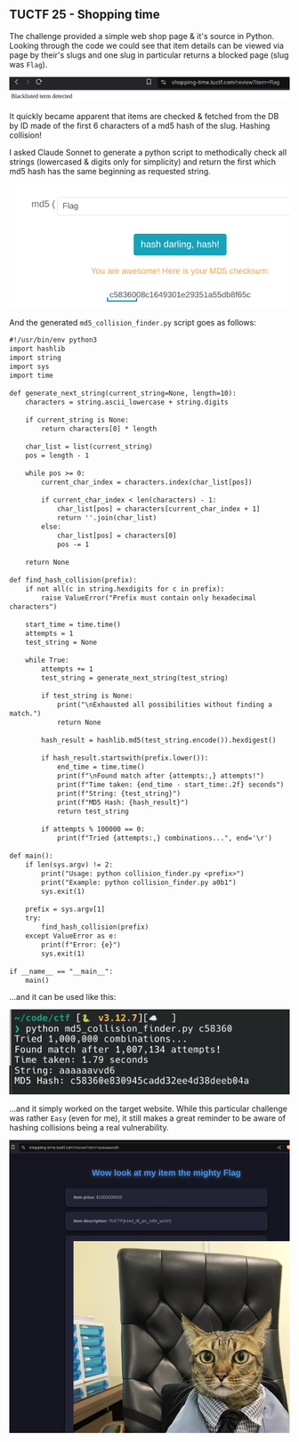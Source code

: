 ## TUCTF 25 - Shopping time

The challenge provided a simple web shop page & it's source in Python. Looking through the code we could see that item details can be viewed via page by their's slugs and one slug in particular returns a blocked page (slug was `Flag`).

![](./uploads/fffc2625-68ed-44ed-8809-8625d955033a.png)

It quickly became apparent that items are checked & fetched from the DB by ID made of the first 6 characters of a md5 hash of the slug. Hashing collision!

I asked Claude Sonnet to generate a python script to methodically check all strings (lowercased & digits only for simplicity) and return the first which md5 hash has the same beginning as requested string. 

![](./uploads/df042c51-8f63-408c-a73c-baa14d541bfa.png)

And the generated `md5_collision_finder.py` script goes as follows:

```python=
#!/usr/bin/env python3
import hashlib
import string
import sys
import time

def generate_next_string(current_string=None, length=10):
    characters = string.ascii_lowercase + string.digits
    
    if current_string is None:
        return characters[0] * length
        
    char_list = list(current_string)
    pos = length - 1
    
    while pos >= 0:
        current_char_index = characters.index(char_list[pos])
        
        if current_char_index < len(characters) - 1:
            char_list[pos] = characters[current_char_index + 1]
            return ''.join(char_list)
        else:
            char_list[pos] = characters[0]
            pos -= 1
            
    return None

def find_hash_collision(prefix):
    if not all(c in string.hexdigits for c in prefix):
        raise ValueError("Prefix must contain only hexadecimal characters")

    start_time = time.time()
    attempts = 1
    test_string = None
    
    while True:
        attempts += 1
        test_string = generate_next_string(test_string)
        
        if test_string is None:
            print("\nExhausted all possibilities without finding a match.")
            return None
            
        hash_result = hashlib.md5(test_string.encode()).hexdigest()
        
        if hash_result.startswith(prefix.lower()):
            end_time = time.time()
            print(f"\nFound match after {attempts:,} attempts!")
            print(f"Time taken: {end_time - start_time:.2f} seconds")
            print(f"String: {test_string}")
            print(f"MD5 Hash: {hash_result}")
            return test_string
        
        if attempts % 100000 == 0:
            print(f"Tried {attempts:,} combinations...", end='\r')

def main():
    if len(sys.argv) != 2:
        print("Usage: python collision_finder.py <prefix>")
        print("Example: python collision_finder.py a0b1")
        sys.exit(1)
    
    prefix = sys.argv[1]
    try:
        find_hash_collision(prefix)
    except ValueError as e:
        print(f"Error: {e}")
        sys.exit(1)

if __name__ == "__main__":
    main()
```

...and it can be used like this:

![](./uploads/0824f701-be10-415f-a477-c1cbd7ee7fcb.png)

...and it simply worked on the target website. While this particular challenge was rather `Easy` (even for me), it still makes a great reminder to be aware of hashing collisions being a real vulnerability.

![](./uploads/ce634af0-8003-4439-b3c0-245b6d94ff52.jpg)





